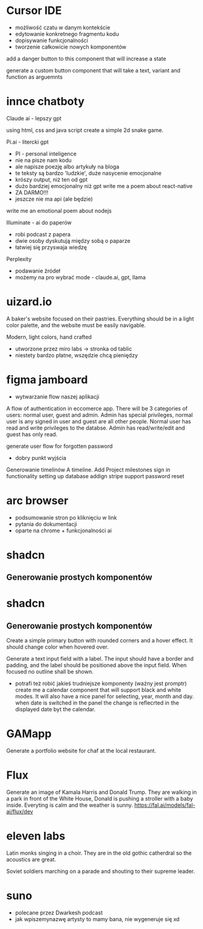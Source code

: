 # Cursor IDE

- możliwość czatu w danym kontekście
- edytowanie konkretnego fragmentu kodu
- dopisywanie funkcjonalności
- tworzenie całkowicie nowych komponentów

add a danger button to this component that will increase a state

generate a custom button component that will take a text, variant and function as arguemnts 


# innce chatboty
Claude ai - lepszy gpt

using html, css and java script create a simple 2d snake game.

Pi.ai - litercki gpt
- PI - personal inteligence
- nie na pisze nam kodu
- ale napisze poezję albo artykuły na bloga
- te teksty są bardzo 'ludzkie', duże nasycenie emocjonalne
- krószy output, niż ten od gpt
- dużo bardziej emocjonalny niż gpt
write me a poem about react-native
- ZA DARMO!!!
- jeszcze nie ma api (ale będzie)

write me an emotional poem about nodejs

Illuminate - ai do paperów
- robi podcast z papera
- dwie osoby dyskutują między sobą o paparze
- łatwiej się przyswaja wiedzę

Perplexity
- podawanie źródeł
- możemy na pro wybrać mode - claude.ai, gpt, llama

# uizard.io
A baker's website focused on their pastries. Everything should be in a light color palette, and the website must be easily navigable.

Modern, light colors, hand crafted

- utworzone przez miro labs -> stronka od tablic
- niestety bardzo płatne, wszędzie chcą pieniędzy

# figma jamboard
- wytwarzanie flow naszej aplikacji

A flow of authentication in eccomerce app. There will be 3 categories of users: normal user, guest and admin. Admin has special privileges, normal user is any signed in user and guest are all other people. Normal user has read and write privileges to the databse. Admin has read/write/edit and guest has only read.

generate user flow for forgotten password

- dobry punkt wyjścia

Generowanie timelinów
A timeline. Add 
Project milestones 
sign in functionality
setting up database
addign stripe support
password reset

# arc browser
- podsumowanie stron po kliknięciu w link
- pytania do dokumentacji
- oparte na chrome + funkcjonalności ai

# shadcn

## Generowanie prostych komponentów
# shadcn

## Generowanie prostych komponentów
Create a simple primary button with rounded corners and a hover effect. It should change color when hovered over.


Generate a text input field with a label. The input should have a border and padding, and the label should be positioned above the input field. When focused no outline shall be shown.

- potrafi też robić jakieś trudniejsze komponenty (ważny jest promptr)
create me a calendar component that will support black and white modes. It will also have a nice panel for selecting, year, month and day. when date is switched in the panel the change is reflecrted in the displayed date byt the calendar.

# GAMapp
Generate a portfolio website for chaf at the local restaurant.

# Flux 
Generate an image of Kamala Harris and Donald Trump. They are walking in a park in front of the White House, Donald is pushing a stroller with a baby inside. Everyting is calm and the weather is sunny.
https://fal.ai/models/fal-ai/flux/dev

# eleven labs
Latin monks singing in a choir. They are in the old gothic catherdral so the acoustics are great.

Soviet soldiers marching on a parade and shouting to their supreme leader.

# suno
- polecane przez Dwarkesh podcast
- jak wpiszemynazwę artysty to mamy bana, nie wygeneruje się xd